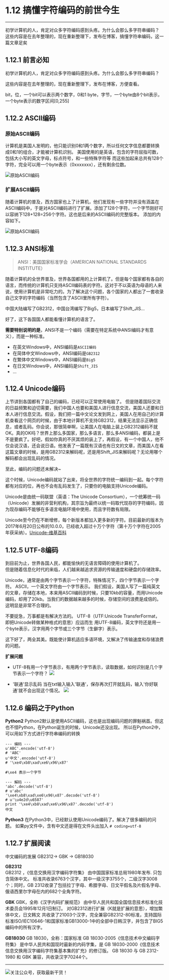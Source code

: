 # 1.12 搞懂字符编码的前世今生

---

初学计算机的人，肯定对众多字符编码感到头疼。为什么会那么多字符串编码？  这些内容是在去年整理的，现在重新整理下，发布在博客，搞懂字符串编码，这一篇文章足矣

## 1.12.1 前言必知

初学计算机的人，肯定对众多字符编码感到头疼。为什么会那么多字符串编码？

这些内容是在去年整理的，现在重新整理下，发布在博客，方便查看。

bit，位，一个bit可以表示两个数字，0和1
byte，字节，一个byte由8个bit表示，一个byte表示的数字区间[0,255]

## 1.12.2 ASCII编码

### 原始ASCII编码

计算机是美国人发明的，他只能识别0和1两个数字，所以任何文字信息都要转换成0和1的组合，才能被计算机识别。
美国使用的是英语，包含的字符屈指可数，包括大小写的英文字母，标点符号，和一些特殊字符等
而这些加起来总共有128个字符，完全可以用一个byte表示（0xxxxxxx），还有剩余位数。

![原始ASCII编码](https://ooo.0o0.ooo/2017/08/02/59815b952b3bf.jpg)

### 扩展ASCII编码
随着计算机的普及，西方国家也上了计算机，他们发现有一些字符并没有涵盖在ASCII编码中，于是对ASCII编码进行了扩展。添加了128个字符，一个字节刚好可以容纳下128+128=256个字符。这也是后来的ASCII编码的完整版本。
添加的内容如下。

![原始ASCII编码](https://ooo.0o0.ooo/2017/08/02/59815bd96dd8a.gif)

## 1.12.3 ANSI标准
>ANSI：美国国家标准学会（AMERICAN NATIONAL STANDARDS INSTITUTE）  

随着计算机的全世界普及，世界各国都用的上计算机了。但是每个国家都有各自的语言，而传统的计算机只支持ASCII编码表的字符。这对于不以英语为母语的人来说，使用计算机是非常吃力的。为了解决这个问题，各个国家的人都出了一套收录自己文字的字符编码（当然包含了ASCII里所有字符）。

中国大陆编写了GB2312，中国台湾编写了Big5，日本编写了Shift_JIS...

好了，这下各国国人都能看懂计算机的语言了。

**需要特别说明的是**，ANSI不是一个编码（需要在特定系统中ANSI编码才有意义），而是一种标准。  

* 在英文Windows中，ANSI编码是`ASCII编码`
* 在简体中文Windows中，ANSI编码是`GB2312`
* 在繁体中文Windows中，ANSI编码是`Big5`
* 在日文Windows中，ANSI编码是`Shift_JIS`
* ...

## 1.12.4 Unicode编码

上节讲到各国都有了自己的编码，已经可以正常使用电脑了。
但是随着国际交流的日益频繁和迫切需要，我们中国人也要和美国人进行信息交流，美国人还要和日本人进行信息交流。假设，我们把一篇中文论文发到网上，美国人在用自己的计算机查看这个网页的时候，由于本地计算机不支持GB2312，结果无法显示正确信息，或者乱码。你会说，那很简单啊，让美国人在电脑上装上GB2312编码不就OK。真的OK吗？世界上那么多国家，那么多语言，那么多ANSI编码，都装上是不是要疯了。好吧，假如你真的不厌其烦的装上了，再假设，有一个中国人，他不仅会说汉语，还会说日语。他发表了一篇既有汉语也有日文的文章，而美国人在看这篇文章的时候，是用GB2312来解码呢，还是用Shift_JIS来解码呢？无论用哪个解码都会出现乱码的情况。

至此，编码的问题还未解决~

这个时候，Unicode编码就站了出来，将全世界的字符统一编码到一起。每个字符都有对应的位，再也不会有乱码发生了，只要你的电脑支持Unicode编码。

Unicode是由统一码联盟（英语：The Unicode Consortium），一个统筹统一码（Unicode）发展的非营利机构，其宗旨为最终以统一码取代现存的字符编码，因为现存编码不能够在多语言电脑环境中使用，而且字符数有局限。

Unicode至今仍在不断增修，每个新版本都加入更多新的字符。目前最新的版本为2017年6月20日公布的10.0.0，已经收入超过十万个字符（第十万个字符在2005年获采纳）。[Unicode-维基百科](https://zh.wikipedia.org/wiki/Unicode)

## 1.12.5 UTF-8编码

到目前为止，世界各国人民，都能愉快的无语言障碍的使用计算机了。  
但是随着信息化时代的来临，人们越来越追求资源的传输速度和硬盘的存储效率。

Unicode，通常是由两个字节表示一个字符，特殊情况下，四个字节表示一个字符。
ASCII，一个英文字符由一个字节表示。
我们假设，美国人写了一篇纯英文的文章，存储在本地，本来用ASCII编码到时候，只要10kb的容量，而用Unicode编码，却用了20kb。当我们的数据越来越多的时候，存储空间的浪费是成倍的。这明显是非常不合理的。

不要捉急，万事都是有解决方法的。
UTF-8（UTF:Unicode TransferFormat，即把Unicode转做某种格式的意思）应运而生
用UTF-8编码，英文字符还是用一个byte表示，汉字用两个字节或三个字节（生僻字）表示。  

这下好了，两全其美。既能使计算机适应多语环境，又解决了传输速度和存储浪费的问题。

**扩展问题**

* UTF-8有用一个字节表示，有用两个字节表示，读取数据，如何识别是几个字节表示一个字符？
  ![](https://i.loli.net/2017/08/02/598168fe2b016.png)

* '联通'显示乱码
  当在txt输入输入'联通'，保存再次打开就乱码，输入'你好联通'就不会出现这个情况。
  ![](https://i.loli.net/2017/08/02/59816d652aeb9.png)

## 1.12.6 编码之于Python

**Python2**
Python2默认是使用ASCII编码，这也是出现编码问题的罪魁祸首。但这也不怪Python，在Python诞生的时候，Unicode还没出现。
所以在Python2中，可以用如下方式进行字符串编码的转换

```
--- 编码 ---
u'ABC'.encode('utf-8')
# 'ABC'
u'中文'.encode('utf-8')
# '\xe4\xb8\xad\xe6\x96\x87'

#\xe4 表示一个字节

--- 解码 ---
'abc'.decode('utf-8')
# u'abc'
'\xe4\xb8\xad\xe6\x96\x87'.decode('utf-8')
# u'\u4e2d\u6587'
print '\xe4\xb8\xad\xe6\x96\x87'.decode('utf-8')
中文
```

**Python3**
在Python3中，已经默认使用Unicode编码了。解决了很多编码的问题。
如果py文件中，含有中文还是得在文件头出加入 `# coding=utf-8`

## 1.12.7 扩展阅读

中文编码的发展
GB2312-> GBK -> GB18030

**GB2312**  
GB2312 ，《信息交换用汉字编码字符集》
由中国国家标准总局1980年发布. 只包含简体中文。 
标准共收录6763个汉字，其中一级汉字3755个，二级汉字3008个；同时，GB 2312收录了包括拉丁字母、希腊字母、日文平假名及片假名字母、俄语西里尔字母在内的682个全角字符。

**GBK**
GBK，全称《汉字内码扩展规范》
由中华人民共和国全国信息技术标准化技术委员会1995年12月1日制订。
对GB2312进行扩展（K就是扩展的意思），增加繁体中文，日文韩文
共收录了21003个汉字，完全兼容GB2312-80标准，支持国际标准ISO/IEC10646-1和国家标准GB13000-1中的全部中日韩汉字，并包含了BIG5编码中的所有汉字。

**GB18030**
GB 18030，全称：国家标准 GB 18030-2005《信息技术中文编码字符集》
是中华人民共和国现时最新的内码字集，是 GB 18030-2000《信息技术信息交换用汉字编码字符集基本集的扩充》的修订版。
GB 18030 与 GB 2312-1980 和 GBK 兼容，共收录汉字70244个。

---

![关注公众号，获取最新干货！](http://image.python-online.cn/20200315144434.png)
